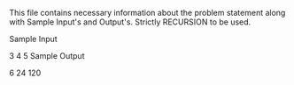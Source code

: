 This file contains necessary information about the problem statement along with Sample Input's and Output's.
Strictly RECURSION to be used.

Sample Input

3
4
5
Sample Output

6
24
120